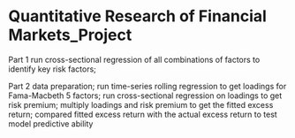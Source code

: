 Quantitative Research of Financial Markets_Project
===============

Part 1  run cross-sectional regression of all combinations of factors to identify key risk factors;  

Part 2  data preparation; run time-series rolling regression to get loadings for Fama-Macbeth 5 factors; run cross-sectional regression on loadings to get risk premium; multiply loadings and risk premium to get the fitted excess return; compared fitted excess return with the actual excess return to test model predictive ability
